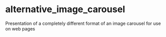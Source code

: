 # alternative_image_carousel
Presentation of a completely different format of an image carousel for use on web pages
